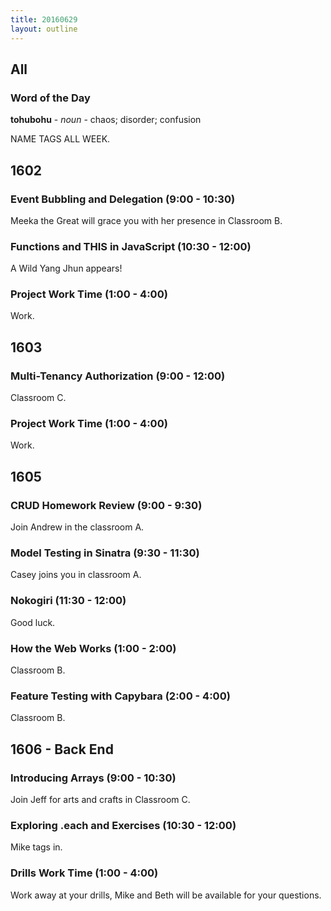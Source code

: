```yaml
---
title: 20160629
layout: outline
---
```


## All

### Word of the Day

**tohubohu** - _noun_ - chaos; disorder; confusion

NAME TAGS ALL WEEK.

## 1602

### Event Bubbling and Delegation (9:00 - 10:30)

Meeka the Great will grace you with her presence in Classroom B.

### Functions and THIS in JavaScript (10:30 - 12:00)

A Wild Yang Jhun appears!

### Project Work Time (1:00 - 4:00)

Work.


## 1603

### Multi-Tenancy Authorization (9:00 - 12:00)

Classroom C.

### Project Work Time (1:00 - 4:00)

Work.


## 1605

### CRUD Homework Review (9:00 - 9:30)

Join Andrew in the classroom A.

### Model Testing in Sinatra (9:30 - 11:30)

Casey joins you in classroom A.

### Nokogiri (11:30 - 12:00)

Good luck.

### How the Web Works (1:00 - 2:00)

Classroom B.

### Feature Testing with Capybara (2:00 - 4:00)

Classroom B.


## 1606 - Back End

### Introducing Arrays (9:00 - 10:30)

Join Jeff for arts and crafts in Classroom C.

### Exploring .each and Exercises (10:30 - 12:00)

Mike tags in.

### Drills Work Time (1:00 - 4:00)

Work away at your drills, Mike and Beth will be available for your questions.
